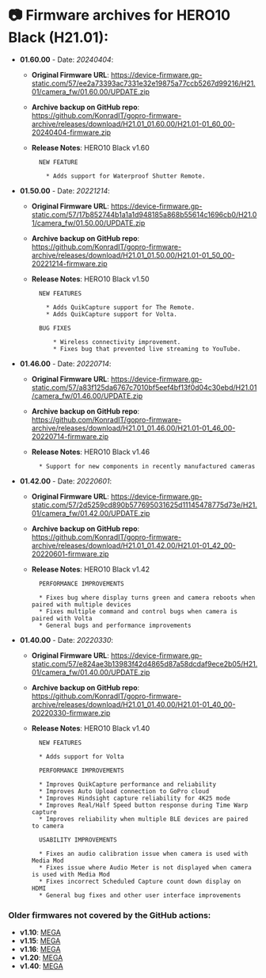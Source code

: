 # 📷 Firmware archives for HERO10 Black (H21.01):

- **01.60.00** - Date: *20240404*:
	- **Original Firmware URL**: https://device-firmware.gp-static.com/57/ee2a73393ac7331e32e19875a77ccb5267d99216/H21.01/camera_fw/01.60.00/UPDATE.zip
	- **Archive backup on GitHub repo**: https://github.com/KonradIT/gopro-firmware-archive/releases/download/H21.01_01.60.00/H21.01-01_60_00-20240404-firmware.zip
	- **Release Notes**:
            HERO10 Black v1.60
			
			NEW FEATURE
			
			  * Adds support for Waterproof Shutter Remote.
			
			
- **01.50.00** - Date: *20221214*:
	- **Original Firmware URL**: https://device-firmware.gp-static.com/57/17b852744b1a1a1d948185a868b55614c1696cb0/H21.01/camera_fw/01.50.00/UPDATE.zip
	- **Archive backup on GitHub repo**: https://github.com/KonradIT/gopro-firmware-archive/releases/download/H21.01_01.50.00/H21.01-01_50_00-20221214-firmware.zip
	- **Release Notes**:
            HERO10 Black v1.50
			
			NEW FEATURES
			
			  * Adds QuikCapture support for The Remote.
			  * Adds QuikCapture support for Volta.
			
			BUG FIXES
			
			    * Wireless connectivity improvement.
			    * Fixes bug that prevented live streaming to YouTube.
			
			
- **01.46.00** - Date: *20220714*:
	- **Original Firmware URL**: https://device-firmware.gp-static.com/57/a83f125da6767c7010bf5eef4bf13f0d04c30ebd/H21.01/camera_fw/01.46.00/UPDATE.zip
	- **Archive backup on GitHub repo**: https://github.com/KonradIT/gopro-firmware-archive/releases/download/H21.01_01.46.00/H21.01-01_46_00-20220714-firmware.zip
	- **Release Notes**:
			HERO10 Black v1.46
			
			* Support for new components in recently manufactured cameras

- **01.42.00** - Date: *20220601*:
	- **Original Firmware URL**: https://device-firmware.gp-static.com/57/2d5259cd890b577695031625d11145478775d73e/H21.01/camera_fw/01.42.00/UPDATE.zip
	- **Archive backup on GitHub repo**: https://github.com/KonradIT/gopro-firmware-archive/releases/download/H21.01_01.42.00/H21.01-01_42_00-20220601-firmware.zip
	- **Release Notes**:
			HERO10 Black v1.42
			
			PERFORMANCE IMPROVEMENTS
			
			* Fixes bug where display turns green and camera reboots when paired with multiple devices
			* Fixes multiple command and control bugs when camera is paired with Volta
			* General bugs and performance improvements
			
	
- **01.40.00** - Date: *20220330*:
	- **Original Firmware URL**: https://device-firmware.gp-static.com/57/e824ae3b13983f42d4865d87a58dcdaf9ece2b05/H21.01/camera_fw/01.40.00/UPDATE.zip
	- **Archive backup on GitHub repo**: https://github.com/KonradIT/gopro-firmware-archive/releases/download/H21.01_01.40.00/H21.01-01_40_00-20220330-firmware.zip
	- **Release Notes**:
			HERO10 Black v1.40
			
			NEW FEATURES
			
			* Adds support for Volta
			
			PERFORMANCE IMPROVEMENTS
			
			* Improves QuikCapture performance and reliability
			* Improves Auto Upload connection to GoPro cloud
			* Improves Hindsight capture reliability for 4K25 mode
			* Improves Real/Half Speed button response during Time Warp capture
			* Improves reliability when multiple BLE devices are paired to camera
			
			USABILITY IMPROVEMENTS
			
			* Fixes an audio calibration issue when camera is used with Media Mod
			* Fixes issue where Audio Meter is not displayed when camera is used with Media Mod
			* Fixes incorrect Scheduled Capture count down display on HDMI
			* General bug fixes and other user interface improvements
			

### Older firmwares not covered by the GitHub actions:

- **v1.10**: [MEGA](https://mega.nz/file/M9VQyLgY#oGHzQibXDV-9aZ-LD-_gQAgUK6F4ykhr67l8YkQnM1M)
- **v1.15**: [MEGA](https://mega.nz/file/Ig0CVCbY#EFKQYKB8ui0d-iHAqTCTQuln_LMY1IlnVrV5AlqEUr8)
- **v1.16**: [MEGA](https://mega.nz/file/BxVylb7L#_urtwJa2e6enIvYSKUWjfo9OnxXJcqYOC3de6haVC4w)
- **v1.20**: [MEGA](https://mega.nz/file/Zg1U2CZa#MTuAfqxwkvnTZiDqmWFqq5RcjxWRD82C0gvgy6MEqtc)
- **v1.40**: [MEGA](https://mega.nz/file/t9t33JiY#Vy6mHYIrwDMDUxM80DsD8BHbmAev5oedd9kl0V_wIrs)